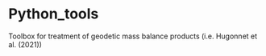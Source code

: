 # Python_tools
Toolbox for treatment of geodetic mass balance products (i.e. Hugonnet et al. (2021))
